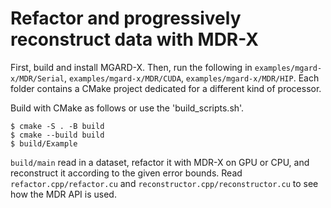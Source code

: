# Refactor and progressively reconstruct data with MDR-X

First, build and install MGARD-X.
Then, run the following in `examples/mgard-x/MDR/Serial`, `examples/mgard-x/MDR/CUDA`, `examples/mgard-x/MDR/HIP`. Each folder contains a CMake project dedicated for a different kind of processor.

Build with CMake as follows or use the 'build_scripts.sh'.
```console
$ cmake -S . -B build
$ cmake --build build
$ build/Example
```


`build/main` read in a dataset, refactor it with MDR-X on GPU or CPU, and reconstruct it according to the given error bounds.
Read `refactor.cpp/refactor.cu` and `reconstructor.cpp/reconstructor.cu` to see how the MDR API is used.